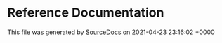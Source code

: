 # Reference Documentation

This file was generated by [SourceDocs](https://github.com/eneko/SourceDocs) on 2021-04-23 23:16:02 +0000
